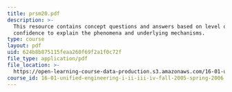 ```yaml
---
title: prsm20.pdf
description: >-
  This resource contains concept questions and answers based on level of
  confidence to explain the phenomena and underlying mechanisms.
type: course
layout: pdf
uid: 624b8b875115feaa260f69f2a1f0c72f
file_type: application/pdf
file_location: >-
  https://open-learning-course-data-production.s3.amazonaws.com/16-01-unified-engineering-i-ii-iii-iv-fall-2005-spring-2006/624b8b875115feaa260f69f2a1f0c72f_prsm20.pdf
course_id: 16-01-unified-engineering-i-ii-iii-iv-fall-2005-spring-2006
---
```

